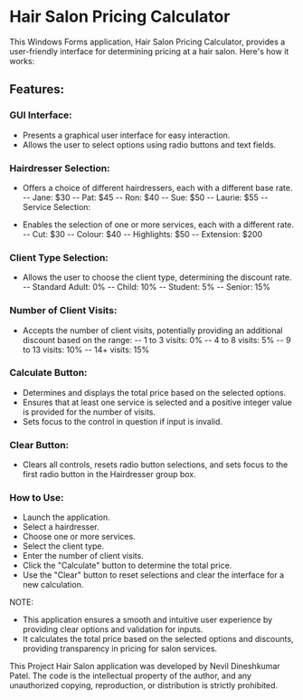 # Hair Salon Pricing Calculator
This Windows Forms application, Hair Salon Pricing Calculator, provides a user-friendly interface for determining pricing at a hair salon. Here's how it works:

## Features:
### GUI Interface:

- Presents a graphical user interface for easy interaction.
- Allows the user to select options using radio buttons and text fields.

### Hairdresser Selection:

- Offers a choice of different hairdressers, each with a different base rate.
-- Jane: $30
-- Pat: $45
-- Ron: $40
-- Sue: $50
-- Laurie: $55
-- Service Selection:

- Enables the selection of one or more services, each with a different rate.
-- Cut: $30
-- Colour: $40
-- Highlights: $50
-- Extension: $200

### Client Type Selection:

- Allows the user to choose the client type, determining the discount rate.
-- Standard Adult: 0%
-- Child: 10%
-- Student: 5%
-- Senior: 15%

### Number of Client Visits:

- Accepts the number of client visits, potentially providing an additional discount based on the range:
-- 1 to 3 visits: 0%
-- 4 to 8 visits: 5%
-- 9 to 13 visits: 10%
-- 14+ visits: 15%

### Calculate Button:

- Determines and displays the total price based on the selected options.
- Ensures that at least one service is selected and a positive integer value is provided for the number of visits.
- Sets focus to the control in question if input is invalid.

### Clear Button:

- Clears all controls, resets radio button selections, and sets focus to the first radio button in the Hairdresser group box.

### How to Use:
- Launch the application.
- Select a hairdresser.
- Choose one or more services.
- Select the client type.
- Enter the number of client visits.
- Click the "Calculate" button to determine the total price.
- Use the "Clear" button to reset selections and clear the interface for a new calculation.

NOTE:
- This application ensures a smooth and intuitive user experience by providing clear options and validation for inputs.
- It calculates the total price based on the selected options and discounts, providing transparency in pricing for salon services.

This Project Hair Salon application was developed by Nevil Dineshkumar Patel. The code is the intellectual property of the author, and any unauthorized copying, reproduction, or distribution is strictly prohibited.
